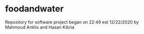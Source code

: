 # foodandwater
Repository for software project began on 22:49 est 12/22/2020 by Mahmoud Anklis and Hasan Kibria
